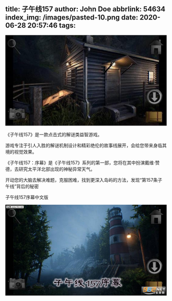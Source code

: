 title: 子午线157
author: John Doe
abbrlink: 54634
index_img: /images/pasted-10.png
date: 2020-06-28 20:57:46
tags:
---
![upload successful](\images\pasted-9.png)

《子午线157》是一款点击式的解谜类益智游戏。

游戏专注于引人入胜的解谜机制设计和精彩绝伦的故事线展开，会给您带来身临其境的视觉效果。

《子午线157：序幕》是《子午线157》系列的第一部，您将在其中扮演戴维·赞德，去研究太平洋北部出现的神秘异常天气。

开动您的大脑去解决难题，克服困难，找到更深入岛屿的方法，发现“第157条子午线”背后的秘密

子午线157序幕中文版


![upload successful](\images\pasted-10.png)
